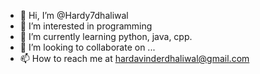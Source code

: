 - 👋 Hi, I’m @Hardy7dhaliwal
- 👀 I’m interested in programming
- 🌱 I’m currently learning python, java, cpp.
- 💞️ I’m looking to collaborate on ...
- 📫 How to reach me at hardavinderdhaliwal@gmail.com

<!---
Hardy7dhaliwal/Hardy7dhaliwal is a ✨ special ✨ repository because its `README.md` (this file) appears on your GitHub profile.
You can click the Preview link to take a look at your changes.
--->
